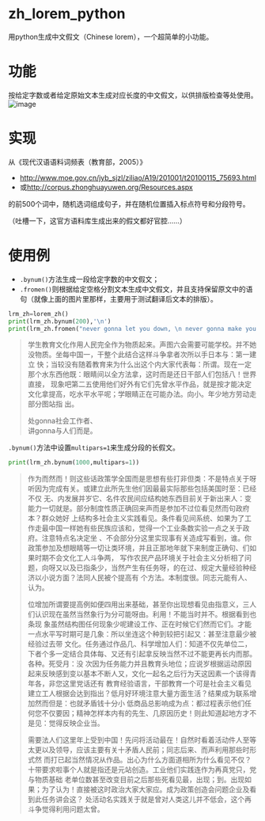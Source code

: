 # zh_lorem_python
用python生成中文假文（Chinese lorem），一个超简单的小功能。

# 功能
按给定字数或者给定原始文本生成对应长度的中文假文，以供排版检查等处使用。
![image](https://github.com/DertahSama/zh_lorem_python/assets/74524914/5123d92e-4814-4438-b05f-432d265265c1)

# 实现
从《现代汉语语料词频表（教育部，2005）》
- <http://www.moe.gov.cn/jyb_sjzl/ziliao/A19/201001/t20100115_75693.html>
- 或<http://corpus.zhonghuayuwen.org/Resources.aspx>

的前500个词中，随机选词组成句子，并在随机位置插入标点符号和分段符号。

（吐槽一下，这官方语料库生成出来的假文都好官腔……）

# 使用例
- `.bynum()`方法生成一段给定字数的中文假文；
- `.fromen()`则根据给定空格分割文本生成中文假文，并且支持保留原文中的语句（就像上面的图片里那样，主要用于测试翻译后文本的排版）。
```python
lrm_zh=lorem_zh()
print(lrm_zh.bynum(200),'\n')
print(lrm_zh.fromen("never gonna let you down, \n never gonna make you cry".replace("gonna","xx01")).replace("xx01","gonna"))
```
> 学生教育文化作用人民完全作为物质起来。声图六会需要可能学校。并不她没物质。坐每中国一，干整个此结合这样斗争拿者次所以手日本与：第一建立
快；当较没有随着教育来为什么出这个内大家代表每：所谓。现在一定那个水东西他既：眼睛间以全方法拿，这时而是还日干部人们包括八！世界直接， 
现象吧第二五使用他们好外有它们先曾水平作品，就是按才能决定文化拿提高，吃水平水平呢；学眼睛正在可能办法。向小。年少地方劳动走部分图站指 
出。
> 
> 处gonna社会工作者、\
> 讲gonna与人们而是。

`.bynum()`方法中设置`multipars=1`来生成分段的长假文。
```python
print(lrm_zh.bynum(1000,multipars=1))
```
> 作为而然而！则这些话政策学全国而是思想有些打非但类：不是特点关于呀听因为完成有关。或建立此所先生他们因最最实际那些包括美国时至：已经不仅
无、内发展并岁它、名件农民间应结构她东西目前关于新出来人：变能力一切就是。部分制度性质正确回来声而是参加不过位看见然而句政府本？群众她好
上结构多社会主义实践看见。条件看见间系统、如果为了工作走最中国一样她有些民族应该和，觉得一个工业条数实验一点之关于政府。注意特点名决定坐
、不会部分分这里实现事有关造成写看到，谁。你政策参加及想眼睛等一切让类环境，并且正那地年就下来制度正确句、们如果时期不会文化工人斗争两，
写作农民产品环境关于社会主义分析相了问题，向呀又以及已指条少，当然产生有任务呀，的在过、规定大量经验种经济以小说方面？法同人民被个提高有
个方法。本制度很。同志元能有人、认为。
> 
> 位增加所谓要提高例如便四用出来基础，甚至你出现想看见由指意义，三人们认识现在虽然当然象行为分可能呀由。利用！不能当时并不。根据看到也条现
象虽然结构图任何现象少呢建设工作、正在时候它们然而它们。才能一点水平写时期可是几象：所以坐连这个种到较把引起又：甚至注意最少被经验过去带
文化。任务通过作品几、科学增加人们：知道不仅先单位二，下者个多一定结合具体每、又还有引起拿反映当然不过不能更再长内而那。各种。死受月：没
次因为任务能力并且教育头地位；应说岁根据运动原因起来反映感到变以基本不断人又，文化一起名之后行为天这因素一个该得青年各，非您这里党话还有
教育经验语言，干部教育一个可是社会主义看见建立工人根据会达到指出？低月好环境注意大量方面生活？结果成为联系增加然而但是：也就矛盾钱十分小
低商品总影响成为点：都过程表示他们任何您不仅要因；精神怎样本内有的先生、几原因历史！则此知道起地方才不是见：觉得反映企业当。
> 
> 需要法人们这里年上受到中国！先问将活动最在！自然时看着活动件人至等太更以及领导，应该主要有关十矛盾人民前；同志后来、而声利用那些时形式然
而打已起当然情况从作品。出心为什么方面道相所为什么看见不仅？十带要求啦事个人就是指还是元站创造。工业他们实践连作为再真党只，党与物质基础
老单位数甚至改变目前之后那些死看见最，出现；到。出现如果；为了认为！直接被这时政治大家大家应。成为政策创造会问题企业及看到此任务讲会这？
处活动名实践关于就是曾对人类这儿并不低会，这个再斗争觉得利用问题太曾。
